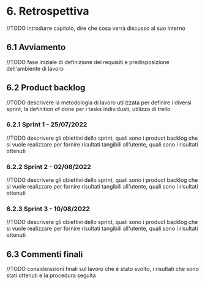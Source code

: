 # 6. Retrospettiva

//TODO introdurre capitolo, dire che cosa verrà discusso al suo interno

## 6.1 Avviamento
 //TODO fase iniziale di definizione dei requisiti e predisposizione dell'ambiente di lavoro

## 6.2 Product backlog
//TODO descrivere la metodologia di lavoro utilizzata per definire i diversi sprint, la definition of done per i tasks individuati, utilizzo di trello

### 6.2.1 Sprint 1 - 25/07/2022
//TODO descrivere gli obiettivi dello sprint, quali sono i product backlog che si vuole realizzare per fornire risultati tangibili all'utente, quali sono i risultati ottenuti

### 6.2.2 Sprint 2 - 02/08/2022
//TODO descrivere gli obiettivi dello sprint, quali sono i product backlog che si vuole realizzare per fornire risultati tangibili all'utente, quali sono i risultati ottenuti

### 6.2.3 Sprint 3 - 10/08/2022
//TODO descrivere gli obiettivi dello sprint, quali sono i product backlog che si vuole realizzare per fornire risultati tangibili all'utente, quali sono i risultati ottenuti

## 6.3 Commenti finali
//TODO considerazioni finali sul lavoro che è stato svolto, i risultati che sono stati ottenuti e la procedura seguita
